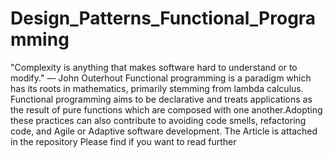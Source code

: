 # Design_Patterns_Functional_Programming
"Complexity is anything that makes software hard to understand or to modify." — John Outerhout
Functional programming is a paradigm which has its roots in mathematics, primarily stemming from 
lambda calculus. Functional programming aims to be declarative and treats applications as the result of 
pure functions which are composed with one another.Adopting these practices can also contribute to avoiding code smells, 
refactoring code, and Agile or Adaptive software development.
The Article is attached in the repository Please find if you want to read further



